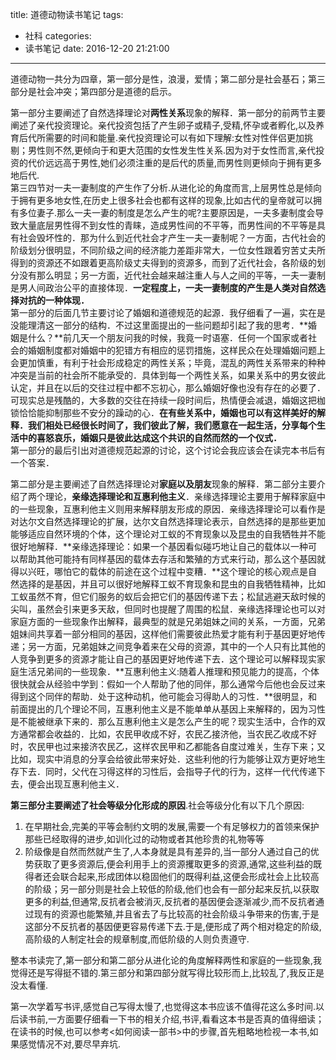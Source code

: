 title: 道德动物读书笔记
tags:
  - 社科
categories:
  - 读书笔记
date: 2016-12-20 21:21:00
---
道德动物一共分为四章，第一部分是性，浪漫，爱情；第二部分是社会基石；第三部分是社会冲突；第四部分是道德的启示。

第一部分主要阐述了自然选择理论对**两性关系**现象的解释．第一部分的前两节主要阐述了亲代投资理论。亲代投资包括了产生卵子或精子,受精,怀孕或者孵化,以及养育后代所需要的时间和能量.亲代投资理论可以有如下理解:女性对性伴侣更加挑剔；男性则不然,更倾向于和更大范围的女性发生性关系.因为对于女性而言,亲代投资的代价远远高于男性,她们必须注重的是后代的质量,而男性则更倾向于拥有更多地后代.  
第三四节对一夫一妻制度的产生作了分析.从进化论的角度而言,上层男性总是倾向于拥有更多地女性,在历史上很多社会也都有这样的现象,比如古代的皇帝就可以拥有多位妻子.那么一夫一妻的制度是怎么产生的呢?主要原因是，一夫多妻制度会导致大量底层男性得不到女性的青睐，造成男性间的不平等，而男性间的不平等是具有社会毁坏性的．那为什么到近代社会才产生一夫一妻制呢？一方面，古代社会的阶级划分很明显，不同阶级之间的经济能力差距非常大，一位女性跟着穷苦丈夫所得到的资源还不如跟着更高阶级丈夫得到的资源多，而到了近代社会，各阶级的划分没有那么明显；另一方面，近代社会越来越注重人与人之间的平等，一夫一妻制是男人间政治公平的直接体现．**一定程度上，一夫一妻制度的产生是人类对自然选择对抗的一种体现．**  
第一部分的后面几节主要讨论了婚姻和道德规范的起源．我仔细看了一遍，实在是没能理清这一部分的结构．不过这里面提出的一些问题却引起了我的思考．**婚姻是什么？**前几天一个朋友问我的时候，我竟一时语塞．任何一个国家或者社会的婚姻制度都对婚姻中的犯错方有相应的惩罚措施，这样民众在处理婚姻问题上会更加慎重，有利于社会形成稳定的两性关系；毕竟，混乱的两性关系带来的种种冲突是当前的社会所不能承受的．具体到每一个两性关系，如果关系中的男女彼此认定，并且在以后的交往过程中都不忘初心，那么婚姻好像也没有存在的必要了．可现实总是残酷的，大多数的交往在持续一段时间后，热情便会减退，婚姻这把枷锁恰恰能抑制那些不安分的躁动的心．**在有些关系中，婚姻也可以有这样美好的解释．我们相处已经很长时间了，我们彼此了解，我们愿意在一起生活，分享每个生活中的喜怒哀乐，婚姻只是彼此达成这个共识的自然而然的一个仪式．**  
第一部分的最后引出对道德规范起源的讨论，这个讨论会我应该会在读完本书后有一个答案．

第二部分是主要阐述了自然选择理论对**家庭以及朋友**现象的解释．第二部分主要介绍了两个理论，**亲缘选择理论和互惠利他主义**．亲缘选择理论主要用于解释家庭中的一些现象，互惠利他主义则用来解释朋友形成的原因．亲缘选择理论可以看作是对达尔文自然选择理论的扩展，达尔文自然选择理论表示，自然选择的是那些更加能够适应自然环境的个体，这个理论对工蚁的不育现象以及昆虫的自我牺牲并不能很好地解释．**亲缘选择理论：如果一个基因看似碰巧地让自己的载体以一种可以帮助其他可能持有同样基因的载体去存活和繁殖的方式来行动，那么这个基因就得以兴旺，哪怕它的载体的前途在这个过程中变糟．**这个理论的核心观点是自然选择的是基因，并且可以很好地解释工蚁不育现象和昆虫的自我牺牲精神，比如工蚁虽然不育，但它们服务的蚁后会把它们的基因传递下去；松鼠逃避天敌时候的尖叫，虽然会引来更多天敌，但同时也提醒了周围的松鼠．亲缘选择理论也可以对家庭方面的一些现象作出解释，最典型的就是兄弟姐妹之间的关系，一方面，兄弟姐妹间共享着一部分相同的基因，这样他们需要彼此热爱才能有利于基因更好地传递；另一方面，兄弟姐妹之间竞争着来在父母的资源，其中的一个人只有比其他的人竞争到更多的资源才能让自己的基因更好地传递下去．这个理论可以解释现实家庭生活兄弟间的一些现象．**互惠利他主义:随着人推理和预见能力的提高，个体很快就会从经验中学到：假如一个人帮助了他的同伴，那么通常今后他也会反过来得到这个同伴的帮助．处于这种动机，他可能会习得助人的习性．**很明显，和前面提出的几个理论不同，互惠利他主义是不能单单从基因上来解释的，因为习性是不能被继承下来的．那么互惠利他主义是怎么产生的呢？现实生活中，合作的双方通常都会收益的．比如，农民甲收成不好，农民乙接济他，当农民乙收成不好时，农民甲也过来接济农民乙，这样农民甲和乙都能各自度过难关，生存下来；又比如，现实中消息的分享会给彼此带来好处．这些利他的行为能够让双方更好地生存下去．同时，父代在习得这样的习性后，会指导子代的行为，这样一代代传递下去，便会出现互惠利他主义．

**第三部分主要阐述了社会等级分化形成的原因**.社会等级分化有以下几个原因:  
1. 在早期社会,完美的平等会制约文明的发展,需要一个有足够权力的首领来保护那些已经取得的进步,如训化过的动物或者其他珍贵的礼物等等
2. 阶级像是自然而然就产生了,人本身就是具有差异的,当一部分人通过自己的优势获取了更多资源后,便会利用手上的资源攫取更多的资源,通常,这些利益的既得者还会联合起来,形成团体以稳固他们的既得利益,这便会形成社会上比较高的阶级；另一部分则是社会上较低的阶级,他们也会有一部分起来反抗,以获取更多的利益,但通常,反抗者会被消灭,反抗者的基因便会逐渐减少,而不反抗者通过现有的资源也能繁殖,并且省去了与比较高的社会阶级斗争带来的伤害,于是这部分不反抗者的基因便更容易传递下去.于是,便形成了两个相对稳定的阶级,高阶级的人制定社会的规章制度,而低阶级的人则负责遵守.  

整本书读完了,第一部分和第二部分从进化论的角度解释两性和家庭的一些现象,我觉得还是写得挺不错的.第三部分和第四部分就写得比较形而上,比较乱了,我反正是没太看懂.  

第一次学着写书评,感觉自己写得太慢了,也觉得这本书应该不值得花这么多时间.以后读书前,一方面要仔细看一下书的相关介绍,书评,看看这本书是否真的值得细读；在读书的时候,也可以参考<如何阅读一部书>中的步骤,首先粗略地检视一本书,如果感觉情况不对,要尽早弃坑.